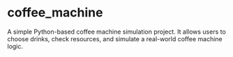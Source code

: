 # coffee_machine
A simple Python-based coffee machine simulation project. It allows users to choose drinks, check resources, and simulate a real-world coffee machine logic.
